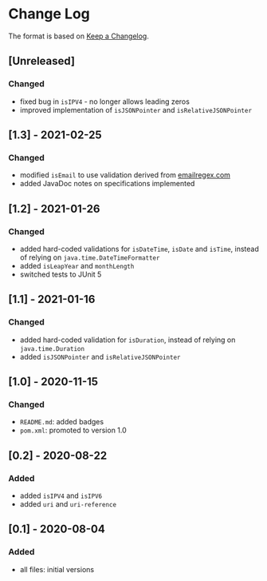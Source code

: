 # Change Log

The format is based on [Keep a Changelog](http://keepachangelog.com/).

## [Unreleased]
### Changed
- fixed bug in `isIPV4` - no longer allows leading zeros
- improved implementation of `isJSONPointer` and `isRelativeJSONPointer`

## [1.3] - 2021-02-25
### Changed
- modified `isEmail` to use validation derived from [emailregex.com](http://emailregex.com/)
- added JavaDoc notes on specifications implemented

## [1.2] - 2021-01-26
### Changed
- added hard-coded validations for `isDateTime`, `isDate` and `isTime`, instead of relying on
`java.time.DateTimeFormatter`
- added `isLeapYear` and `monthLength`
- switched tests to JUnit 5

## [1.1] - 2021-01-16
### Changed
- added hard-coded validation for `isDuration`, instead of relying on `java.time.Duration`
- added `isJSONPointer` and `isRelativeJSONPointer`

## [1.0] - 2020-11-15
### Changed
- `README.md`: added badges
- `pom.xml`: promoted to version 1.0

## [0.2] - 2020-08-22
### Added
- added `isIPV4` and `isIPV6`
- added `uri` and `uri-reference`

## [0.1] - 2020-08-04
### Added
- all files: initial versions
